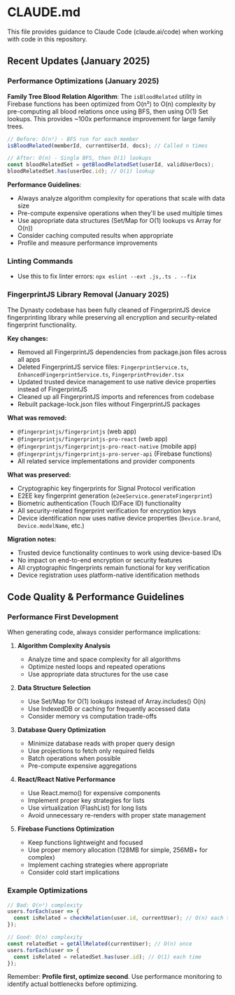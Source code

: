 # CLAUDE.md

This file provides guidance to Claude Code (claude.ai/code) when working with code in this repository.

## Recent Updates (January 2025)

### Performance Optimizations (January 2025)

**Family Tree Blood Relation Algorithm**: The `isBloodRelated` utility in Firebase functions has been optimized from O(n²) to O(n) complexity by pre-computing all blood relations once using BFS, then using O(1) Set lookups. This provides ~100x performance improvement for large family trees.

```typescript
// Before: O(n²) - BFS run for each member
isBloodRelated(memberId, currentUserId, docs); // Called n times

// After: O(n) - Single BFS, then O(1) lookups
const bloodRelatedSet = getBloodRelatedSet(userId, validUserDocs);
bloodRelatedSet.has(userDoc.id); // O(1) lookup
```

**Performance Guidelines**:

- Always analyze algorithm complexity for operations that scale with data size
- Pre-compute expensive operations when they'll be used multiple times
- Use appropriate data structures (Set/Map for O(1) lookups vs Array for O(n))
- Consider caching computed results when appropriate
- Profile and measure performance improvements

### Linting Commands

- Use this to fix linter errors: `npx eslint --ext .js,.ts . --fix`

### FingerprintJS Library Removal (January 2025)

The Dynasty codebase has been fully cleaned of FingerprintJS device fingerprinting library while preserving all encryption and security-related fingerprint functionality.

**Key changes:**

- Removed all FingerprintJS dependencies from package.json files across all apps
- Deleted FingerprintJS service files: `FingerprintService.ts`, `EnhancedFingerprintService.ts`, `FingerprintProvider.tsx`
- Updated trusted device management to use native device properties instead of FingerprintJS
- Cleaned up all FingerprintJS imports and references from codebase
- Rebuilt package-lock.json files without FingerprintJS packages

**What was removed:**

- `@fingerprintjs/fingerprintjs` (web app)
- `@fingerprintjs/fingerprintjs-pro-react` (web app)
- `@fingerprintjs/fingerprintjs-pro-react-native` (mobile app)
- `@fingerprintjs/fingerprintjs-pro-server-api` (Firebase functions)
- All related service implementations and provider components

**What was preserved:**

- Cryptographic key fingerprints for Signal Protocol verification
- E2EE key fingerprint generation (`e2eeService.generateFingerprint`)
- Biometric authentication (Touch ID/Face ID) functionality
- All security-related fingerprint verification for encryption keys
- Device identification now uses native device properties (`Device.brand`, `Device.modelName`, etc.)

**Migration notes:**

- Trusted device functionality continues to work using device-based IDs
- No impact on end-to-end encryption or security features
- All cryptographic fingerprints remain functional for key verification
- Device registration uses platform-native identification methods

## Code Quality & Performance Guidelines

### Performance First Development

When generating code, always consider performance implications:

1. **Algorithm Complexity Analysis**

   - Analyze time and space complexity for all algorithms
   - Optimize nested loops and repeated operations
   - Use appropriate data structures for the use case

2. **Data Structure Selection**

   - Use Set/Map for O(1) lookups instead of Array.includes() O(n)
   - Use IndexedDB or caching for frequently accessed data
   - Consider memory vs computation trade-offs

3. **Database Query Optimization**

   - Minimize database reads with proper query design
   - Use projections to fetch only required fields
   - Batch operations when possible
   - Pre-compute expensive aggregations

4. **React/React Native Performance**

   - Use React.memo() for expensive components
   - Implement proper key strategies for lists
   - Use virtualization (FlashList) for long lists
   - Avoid unnecessary re-renders with proper state management

5. **Firebase Functions Optimization**
   - Keep functions lightweight and focused
   - Use proper memory allocation (128MB for simple, 256MB+ for complex)
   - Implement caching strategies where appropriate
   - Consider cold start implications

### Example Optimizations

```typescript
// Bad: O(n²) complexity
users.forEach(user => {
  const isRelated = checkRelation(user.id, currentUser); // O(n) each time
});

// Good: O(n) complexity
const relatedSet = getAllRelated(currentUser); // O(n) once
users.forEach(user => {
  const isRelated = relatedSet.has(user.id); // O(1) each time
});
```

Remember: **Profile first, optimize second**. Use performance monitoring to identify actual bottlenecks before optimizing.
